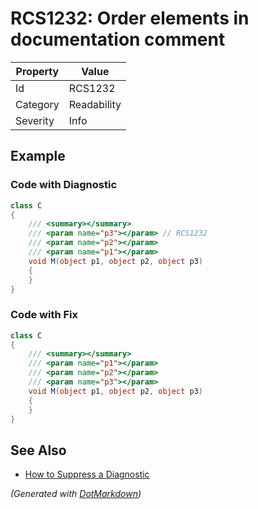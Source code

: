 # RCS1232: Order elements in documentation comment

| Property | Value       |
| -------- | ----------- |
| Id       | RCS1232     |
| Category | Readability |
| Severity | Info        |

## Example

### Code with Diagnostic

```csharp
class C
{
    /// <summary></summary>
    /// <param name="p3"></param> // RCS1232
    /// <param name="p2"></param>
    /// <param name="p1"></param>
    void M(object p1, object p2, object p3)
    {
    }
}
```

### Code with Fix

```csharp
class C
{
    /// <summary></summary>
    /// <param name="p1"></param>
    /// <param name="p2"></param>
    /// <param name="p3"></param>
    void M(object p1, object p2, object p3)
    {
    }
}
```

## See Also

* [How to Suppress a Diagnostic](../HowToConfigureAnalyzers.md#how-to-suppress-a-diagnostic)


*\(Generated with [DotMarkdown](http://github.com/JosefPihrt/DotMarkdown)\)*